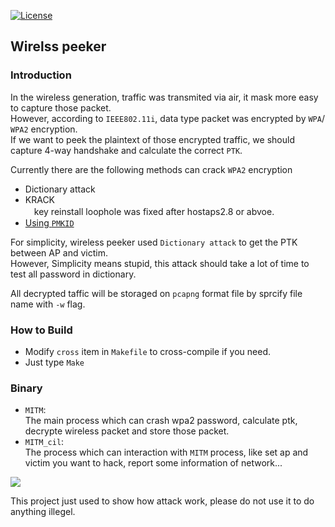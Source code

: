 [![License](https://img.shields.io/badge/License-BSD%202--Clause-orange.svg)](https://opensource.org/licenses/BSD-2-Clause)
## Wirelss peeker
### Introduction
In the wireless generation, traffic was transmited via air, it mask more easy to capture those packet.<br>
However, according to `IEEE802.11i`, data type packet was encrypted by `WPA`/ `WPA2` encryption.<br>
If we want to peek the plaintext of those encrypted traffic, we should capture 4-way handshake and calculate the correct `PTK`.<br>

Currently there are the following methods can crack `WPA2` encryption<br>
* Dictionary attack
* KRACK<br>
　key reinstall loophole was fixed after hostaps2.8 or abvoe.
* [Using `PMKID`](https://hashcat.net/forum/thread-7717.html)

For simplicity, wireless peeker used `Dictionary attack` to get the PTK between AP and victim.<br>
However, Simplicity means stupid, this attack should take a lot of time to test all password in dictionary.<br>

All decrypted taffic will be storaged on `pcapng` format file by sprcify file name with `-w` flag.<br> 
### How to Build
* Modify `cross` item in `Makefile` to cross-compile if you need. 
* Just type `Make`

### Binary
* `MITM`: <br>
The main process which can crash wpa2 password, calculate ptk, decrypte wireless packet and store those packet.<br>
* `MITM_cil`: <br>
The process which can interaction with `MITM` process, like set ap and victim you want to hack, report some information of network...<br>

[![](http://img.youtube.com/vi/3YKJ2sgBjhw/0.jpg)](http://www.youtube.com/watch?v=3YKJ2sgBjhw "wireless peeker usage")

This project just used to show how attack work, please do not use it to do anything illegel.<br>
